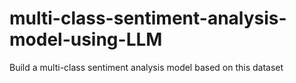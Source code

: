 # multi-class-sentiment-analysis-model-using-LLM
Build a multi-class sentiment analysis model based on this dataset

